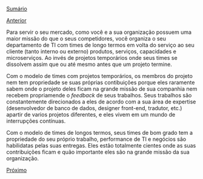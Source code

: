[Sumário]()


[Anterior]()


Para servir o seu mercado, como você e a sua organização possuem uma maior missão do que o seus competidores, você organiza o seu departamento de TI com times de longo termos em volta do serviço ao seu cliente (tanto interno ou externo) produtos, serviços, capacidades e microserviços. Ao invés de projetos temporários onde seus times se dissolvem assim que ou até mesmo antes que um projeto termine.


Com o modelo de times com projetos temporários, os membros do projeto nem tem propriedade se suas próprias contibuições porque eles raramente sabem onde o projeto deles ficam na grande missão de sua companhia nem recebem propriamende o *feedback* de seus trabalhos. Seus trabalhos são constantemente direcionados a eles de acordo com a sua área de expertise (desenvolvedor de banco de dados, designer front-end, tradutor, etc.) apartir de varios projetos diferentes, e eles vivem em um mundo de interrupções contínuas.


Com o modelo de times de longos termos, seus times de bom grado tem a propriedade do seu próprio trabalho, performance de TI e negócios são habilidatas pelas suas entregas. Eles estão totalmente cientes onde as suas contribuições ficam e quão importante eles são na grande missão da sua organização.


[Próximo]()